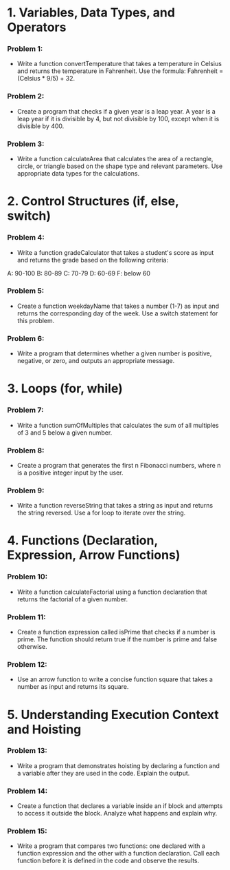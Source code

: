 # 1. Variables, Data Types, and Operators

### Problem 1:

- Write a function convertTemperature that takes a temperature in Celsius and returns the temperature in Fahrenheit. Use the formula: Fahrenheit = (Celsius \* 9/5) + 32.

### Problem 2:

- Create a program that checks if a given year is a leap year. A year is a leap year if it is divisible by 4, but not divisible by 100, except when it is divisible by 400.

### Problem 3:

- Write a function calculateArea that calculates the area of a rectangle, circle, or triangle based on the shape type and relevant parameters. Use appropriate data types for the calculations.

# 2. Control Structures (if, else, switch)

### Problem 4:

- Write a function gradeCalculator that takes a student's score as input and returns the grade based on the following criteria:

A: 90-100
B: 80-89
C: 70-79
D: 60-69
F: below 60

### Problem 5:

- Create a function weekdayName that takes a number (1-7) as input and returns the corresponding day of the week. Use a switch statement for this problem.

### Problem 6:

- Write a program that determines whether a given number is positive, negative, or zero, and outputs an appropriate message.

# 3. Loops (for, while)

### Problem 7:

- Write a function sumOfMultiples that calculates the sum of all multiples of 3 and 5 below a given number.

### Problem 8:

- Create a program that generates the first n Fibonacci numbers, where n is a positive integer input by the user.

### Problem 9:

- Write a function reverseString that takes a string as input and returns the string reversed. Use a for loop to iterate over the string.

# 4. Functions (Declaration, Expression, Arrow Functions)

### Problem 10:

- Write a function calculateFactorial using a function declaration that returns the factorial of a given number.

### Problem 11:

- Create a function expression called isPrime that checks if a number is prime. The function should return true if the number is prime and false otherwise.

### Problem 12:

- Use an arrow function to write a concise function square that takes a number as input and returns its square.

# 5. Understanding Execution Context and Hoisting

### Problem 13:

- Write a program that demonstrates hoisting by declaring a function and a variable after they are used in the code. Explain the output.

### Problem 14:

- Create a function that declares a variable inside an if block and attempts to access it outside the block. Analyze what happens and explain why.

### Problem 15:

- Write a program that compares two functions: one declared with a function expression and the other with a function declaration. Call each function before it is defined in the code and observe the results.
